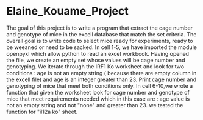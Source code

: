 # Elaine_Kouame_Project
The goal of this project is to write a program that extract the cage number and genotype of mice in the excell database that match the set criteria. The overall goal is to write code to select mice ready for experiments, ready to be weeaned or need to be sacked.
In cell 1-5, we have imported the module openpyxl which allow python to read an excel workbook. Having opened the file, we create an empty set whose values will be cage number and genotyping. We iterate through the IRF1 Ko worksheet and look for two conditions : age is not an empty string ( because there are empty column in the excell file) and age is an integer greater than 23. Print cage number and genotyping of mice that meet both conditions only.
In cell 6-10,we wrote a function that given the worksheet look for cage number and genotype of mice that meet requirements needed which in this case are : age value is not an empty string and not "none" and greater than 23. we tested the function for "il12a ko" sheet.
